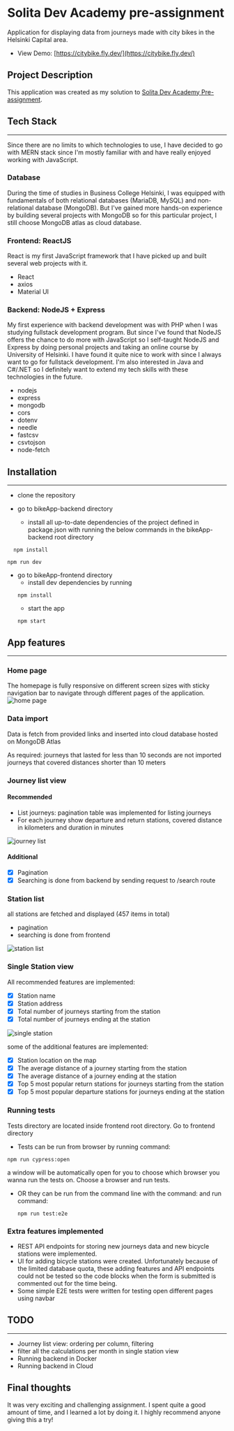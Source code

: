 # Solita Dev Academy pre-assignment

Application for displaying data from journeys made with city bikes in the Helsinki Capital area.

- View Demo: [https://citybike.fly.dev/](https://citybike.fly.dev/)

## Project Description

This application was created as my solution to [Solita Dev Academy Pre-assignment](https://github.com/solita/dev-academy-2022-fall-exercise/tree/144fe777cdd4830dfa706a0d1dcb117b3ba5ea09).

## Tech Stack

<hr />
Since there are no limits to which technologies to use, I have decided to go with MERN stack since I'm mostly familiar with and have really enjoyed working with JavaScript.

### Database

During the time of studies in Business College Helsinki, I was equipped with fundamentals of both relational databases (MariaDB, MySQL) and non-relational database (MongoDB). But I've gained more hands-on experience by building several projects with MongoDB so for this particular project, I still choose MongoDB atlas as cloud database.

### Frontend: ReactJS

React is my first JavaScript framework that I have picked up and built several web projects with it.

- React
- axios
- Material UI

### Backend: NodeJS + Express

My first experience with backend development was with PHP when I was studying fullstack development program. But since I've found that NodeJS offers the chance to do more with JavaScript so I self-taught NodeJS and Express by doing personal projects and taking an online course by University of Helsinki. I have found it quite nice to work with since I always want to go for fullstack development. I'm also interested in Java and C#/.NET so I definitely want to extend my tech skills with these technologies in the future.

- nodejs
- express
- mongodb
- cors
- dotenv
- needle
- fastcsv
- csvtojson
- node-fetch

## Installation

<hr />

- clone the repository

- go to bikeApp-backend directory

  - install all up-to-date dependencies of the project defined in package.json with running the below commands in the bikeApp-backend root directory

```shell
  npm install
```

```shell
npm run dev
```

- go to bikeApp-frontend directory
  - install dev dependencies by running
  ```shell
  npm install
  ```
  - start the app
  ```shell
  npm start
  ```

## App features

<hr />

### Home page

The homepage is fully responsive on different screen sizes with sticky navigation bar to navigate through different pages of the application.
![home page](/images/homepage.png)

### Data import

Data is fetch from provided links and inserted into cloud database hosted on MongoDB Atlas

As required:
journeys that lasted for less than 10 seconds are not imported
journeys that covered distances shorter than 10 meters

### Journey list view

#### Recommended

- List journeys: pagination table was implemented for listing journeys
- For each journey show departure and return stations, covered distance in kilometers and duration in minutes

![journey list](./images/journeys.png)

#### Additional

- [x] Pagination
- [x] Searching is done from backend by sending request to /search route

### Station list

all stations are fetched and displayed (457 items in total)

- pagination
- searching is done from frontend

![station list](./images/stations.png)

### Single Station view

All recommended features are implemented:

- [x] Station name
- [x] Station address
- [x] Total number of journeys starting from the station
- [x] Total number of journeys ending at the station

![single station ](/images/single_station.png)

some of the additional features are implemented:

- [x] Station location on the map
- [x] The average distance of a journey starting from the station
- [x] The average distance of a journey ending at the station
- [x] Top 5 most popular return stations for journeys starting from the station
- [x] Top 5 most popular departure stations for journeys ending at the station

### Running tests

Tests directory are located inside frontend root directory. Go to frontend directory

- Tests can be run from browser by running command:

```shell
npm run cypress:open
```

a window will be automatically open for you to choose which browser you wanna run the tests on. Choose a browser and run tests.

- OR they can be run from the command line with the command:
  and run command:
  ```shell
  npm run test:e2e
  ```

### Extra features implemented

- REST API endpoints for storing new journeys data and new bicycle stations were implemented.
- UI for adding bicycle stations were created. Unfortunately because of the limited database quota, these adding features and API endpoints could not be tested so the code blocks when the form is submitted is commented out for the time being.
- Some simple E2E tests were written for testing open different pages using navbar

## TODO

<hr />

- Journey list view: ordering per column, filtering
- filter all the calculations per month in single station view
- Running backend in Docker
- Running backend in Cloud

## Final thoughts

It was very exciting and challenging assignment. I spent quite a good amount of time, and I learned a lot by doing it. I highly recommend anyone giving this a try!

```

```
